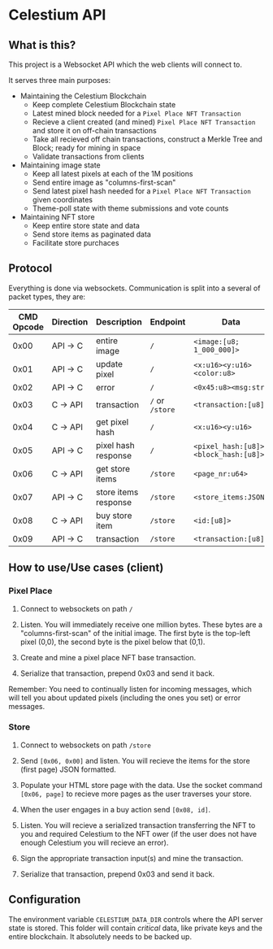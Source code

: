 
# Celestium API


## What is this?

This project is a Websocket API which the web clients will connect to.

It serves three main purposes:

- Maintaining the Celestium Blockchain
  - Keep complete Celestium Blockchain state
  - Latest mined block needed for a `Pixel Place NFT Transaction`
  - Recieve a client created (and mined) `Pixel Place NFT Transaction` and store it on off-chain transactions
  - Take all recieved off chain transactions, construct a Merkle Tree and Block; ready for mining in space
  - Validate transactions from clients
- Maintaining image state
  - Keep all latest pixels at each of the 1M positions
  - Send entire image as "columns-first-scan"
  - Send latest pixel hash needed for a `Pixel Place NFT Transaction` given coordinates
  - Theme-poll state with theme submissions and vote counts
- Maintaining NFT store
  - Keep entire store state and data
  - Send store items as paginated data
  - Facilitate store purchaces


## Protocol

Everything is done via websockets. Communication is split into a several of packet types, they are:

| CMD Opcode | Direction | Description          | Endpoint        | Data                                 |
|------------|-----------|----------------------|-----------------|--------------------------------------|
|    0x00    | API -> C  | entire image         | `/`             | `<image:[u8; 1_000_000]>`            |
|    0x01    | API -> C  | update pixel         | `/`             | `<x:u16><y:u16><color:u8>`           |
|    0x02    | API -> C  | error                | `/`             | `<0x45:u8><msg:str>`                 |
|    0x03    | C -> API  | transaction          | `/` or `/store` | `<transaction:[u8]>`                 |
|    0x04    | C -> API  | get pixel hash       | `/`             | `<x:u16><y:u16>`                     |
|    0x05    | API -> C  | pixel hash response  | `/`             | `<pixel_hash:[u8]><block_hash:[u8]>` |
|    0x06    | C -> API  | get store items      | `/store`        | `<page_nr:u64>`                      |
|    0x07    | API -> C  | store items response | `/store`        | `<store_items:JSON>`                 |
|    0x08    | C -> API  | buy store item       | `/store`        | `<id:[u8]>`                          |
|    0x09    | API -> C  | transaction          | `/store`        | `<transaction:[u8]>`                 |

## How to use/Use cases (client)
### Pixel Place
1. Connect to websockets on path `/`

2. Listen. You will immediately receive one million bytes. These bytes are a "columns-first-scan" of the initial image. The first byte is the top-left pixel (0,0), the second byte is the pixel below that (0,1).

3. Create and mine a pixel place NFT base transaction.

4. Serialize that transaction, prepend 0x03 and send it back.

Remember: You need to continually listen for incoming messages, which will tell you about updated pixels (including the ones you set) or error messages.

### Store
1. Connect to websockets on path `/store`

2. Send `[0x06, 0x00]` and listen. You will recieve the items for the store (first page) JSON formatted.

3. Populate your HTML store page with the data. Use the socket command `[0x06, page]` to recieve more pages as the user traverses your store.

4. When the user engages in a buy action send `[0x08, id]`.

5. Listen. You will recieve a serialized transaction transferring the NFT to you and required Celestium to the NFT ower (if the user does not have enough Celestium you will recieve an error).

6. Sign the appropriate transaction input(s) and mine the transaction.

7. Serialize that transaction, prepend 0x03 and send it back.

## Configuration

The environment variable `CELESTIUM_DATA_DIR` controls where the API server state is stored.
This folder will contain *critical* data, like private keys and the entire blockchain.
It absolutely needs to be backed up.
